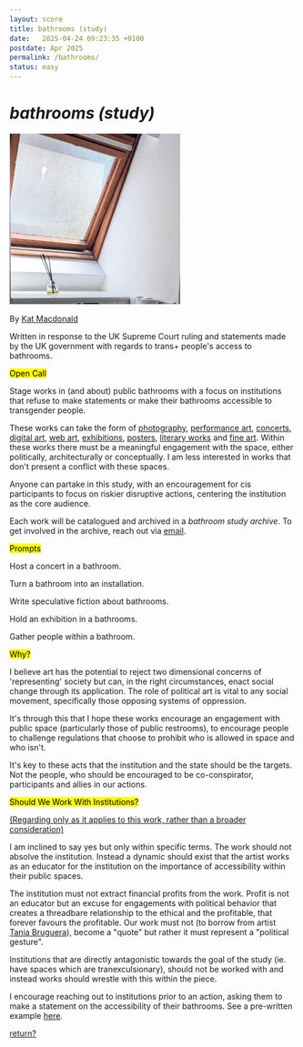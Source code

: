 ```yaml
---
layout: score
title: bathrooms (study)
date:   2025-04-24 09:23:35 +0100
postdate: Apr 2025
permalink: /bathrooms/
status: easy
---
```


<h1><i>bathrooms (study)</i></h1>

<img src="/assets/img/updates/bathrooms.png" height="300" width="300"/>

By [Kat Macdonald][kat]

Written in response to the UK Supreme Court ruling and statements made by the UK government with regards to trans+ people's access to bathrooms.

<mark>Open Call</mark>

Stage works in (and about) public bathrooms with a focus on institutions that refuse to make statements or make their bathrooms accessible to transgender people.

These works can take the form of <u>photography</u>, <u>performance art</u>, <u>concerts</u>, <u>digital art</u>, <u>web art</u>, <u>exhibitions</u>, <u>posters</u>, <u>literary works</u> and <u>fine art</u>. Within these works there must be a meaningful engagement with the space, either politically, architecturally or conceptually. I am less interested in works that don't present a conflict with these spaces. 

Anyone can partake in this study, with an encouragement for cis participants to focus on riskier disruptive actions, centering the institution as the core audience.

Each work will be catalogued and archived in a <i>bathroom study archive</i>. To get involved in the archive, reach out via <a href="/contact/">email</a>.

<mark>Prompts</mark>

Host a concert in a bathroom.

Turn a bathroom into an installation.

Write speculative fiction about bathrooms.

Hold an exhibition in a bathrooms.

Gather people within a bathroom.

<mark>Why?</mark>

I believe art has the potential to reject two dimensional concerns of 'representing' society but can, in the right circumstances, enact social change through its application. The role of political art is vital to any social movement, specifically those opposing systems of oppression.

It's through this that I hope these works encourage an engagement with public space (particularly those of public restrooms), to encourage people to challenge regulations that choose to prohibit who is allowed in space and who isn't. 

It's key to these acts that the institution and the state should be the targets. Not the people, who should be encouraged to be co-conspirator, participants and allies in our actions.

<mark>Should We Work With Institutions?</mark>

<a href="/bürger/">(Regarding only as it applies to this work, rather than a broader consideration)</a>

I am inclined to say yes but only within specific terms. The work should not absolve the institution. Instead a dynamic should exist that the artist works as an educator for the institution on the importance of accessibility within their public spaces. 

The institution must not extract financial profits from the work. Profit is not an educator but an excuse for engagements with political behavior that creates a threadbare relationship to the ethical and the profitable, that forever favours the profitable. Our work must not (to borrow from artist <a href="https://taniabruguera.com/political-art-statement/">Tania Bruguera</a>), become a "quote" but rather it must represent a "political gesture".

Institutions that are directly antagonistic towards the goal of the study (ie. have spaces which are tranexculsionary), should not be worked with and instead works should wrestle with this within the piece.

I encourage reaching out to institutions prior to an action, asking them to make a statement on the accessibility of their bathrooms. See a pre-written example <a href="/bathroomsletter/">here</a>.

<a href="/scores/">return?</a>

[kat]:https://otherkat.com